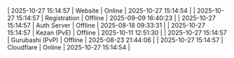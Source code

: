 | 2025-10-27 15:14:57 | Website | Online | 2025-10-27 15:14:54 |
| 2025-10-27 15:14:57 | Registration | Offline | 2025-09-09 16:40:23 |
| 2025-10-27 15:14:57 | Auth Server | Offline | 2025-08-18 09:33:31 |
| 2025-10-27 15:14:57 | Kezan (PvE) | Offline | 2025-10-11 12:51:30 |
| 2025-10-27 15:14:57 | Gurubashi (PvP) | Offline | 2025-08-23 21:44:06 |
| 2025-10-27 15:14:57 | Cloudflare | Online | 2025-10-27 15:14:54 |
